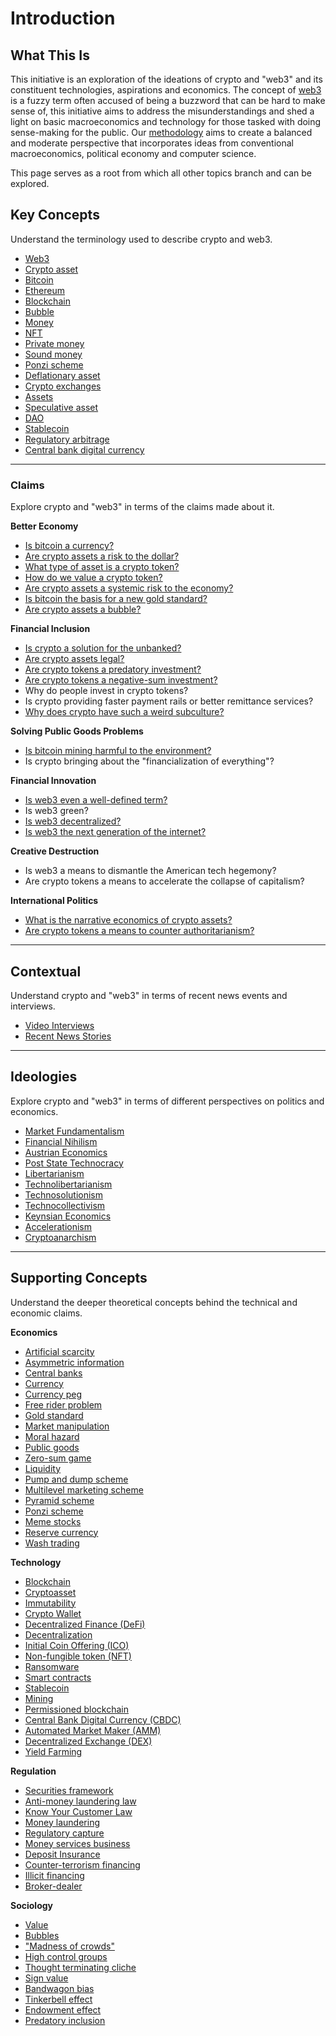 # Introduction

## What This Is

This initiative is an exploration of the ideations of crypto and "web3" and its constituent technologies, aspirations and economics. The concept of [web3](/concepts/web3.md) is a fuzzy term often accused of being a buzzword that can be hard to make sense of, this initiative aims to address the misunderstandings and shed a light on basic macroeconomics and technology for those tasked with doing sense-making for the public. Our [methodology](/guide/method.md) aims to create a balanced and moderate perspective that incorporates ideas from conventional macroeconomics, political economy and computer science.

This page serves as a root from which all other topics branch and can be explored. 

## Key Concepts

Understand the terminology used to describe crypto and web3.

* [Web3](/concepts/web3.md)
* [Crypto asset](/concepts/cryptoasset.md)
* [Bitcoin](/concepts/bitcoin.md)
* [Ethereum](/concepts/ethereum.md)
* [Blockchain](/concepts/blockchain.md)
* [Bubble](/concepts/bubble.md)
* [Money](/concepts/money.md)
* [NFT](../concepts/nft.md)
* [Private money](../concepts/private-money.md)
* [Sound money](../concepts/sound-money.md)
* [Ponzi scheme](../concepts/ponzi-scheme.md)
* [Deflationary asset](../concepts/deflationary.md)
* [Crypto exchanges](/concepts/crypto-exchange.md)
* [Assets](/concepts/assets.md)
* [Speculative asset](/concepts/speculation.md)
* [DAO](/concepts/dao.md)
* [Stablecoin](../concepts/stablecoin.md)
* [Regulatory arbitrage](../concepts/regulatory-arbitrage.md)
* [Central bank digital currency](../concepts/cbdc.md)

***

### Claims

Explore crypto and "web3" in terms of the claims made about it.

**Better Economy**

* [Is bitcoin a currency?](/claims/is-bitcoin-currency.md)
* [Are crypto assets a risk to the dollar?](../claims/threaten-dollar.md)
* [What type of asset is a crypto token?](/claims/what-type-of-asset.md)
* [How do we value a crypto token?](/claims/valuation-model.md)
* [Are crypto assets a systemic risk to the economy?](../claims/systemic-risk.md)
* [Is bitcoin the basis for a new gold standard?](../claims/digital-gold.md)
* [Are crypto assets a bubble?](../claims/is-bubble.md)

**Financial Inclusion**

* [Is crypto a solution for the unbanked?](/claims/crypto-unbanked.md)
* [Are crypto assets legal?](/claims/legality.md)
* [Are crypto tokens a predatory investment?](../claims/predatory-investments.md)
* [Are crypto tokens a negative-sum investment?](/claims/negative-sum.md)
* Why do people invest in crypto tokens?
* Is crypto providing faster payment rails or better remittance services?
* [Why does crypto have such a weird subculture?](/claims/weird-culture.md)

**Solving Public Goods Problems**

* [Is bitcoin mining harmful to the environment?](../claims/environmental-footprint.md)
* Is crypto bringing about the "financialization of everything"?

**Financial Innovation**

* [Is web3 even a well-defined term?](../claims/well-defined.md)
* Is web3 green?
* [Is web3 decentralized?](../claims/crypto-decentralized.md)
* [Is web3 the next generation of the internet?](../claims/new-internet.md)

**Creative Destruction**

* Is web3 a means to dismantle the American tech hegemony?
* Are crypto tokens a means to accelerate the collapse of capitalism?

**International Politics**

* [What is the narrative economics of crypto assets?](../claims/narrative-economics.md)
* [Are crypto tokens a means to counter authoritarianism?](../claims/authoritarianism.md)

***

## Contextual

Understand crypto and "web3" in terms of recent news events and interviews.

* [Video Interviews](/guide/interviews)
* [Recent News Stories](/notes/recent-events.md)

***

## Ideologies

Explore crypto and "web3" in terms of different perspectives on politics and economics.

* [Market Fundamentalism](../concepts/ideologies/market-fundamentalism.md)
* [Financial Nihilism](../concepts/ideologies/financial-nihilism.md)
* [Austrian Economics](../concepts/ideologies/austrian-economics.md)
* [Post State Technocracy](../concepts/ideologies/post-state-technocracy.md)
* [Libertarianism](../concepts/ideologies/libertarianism.md)
* [Technolibertarianism](../concepts/idelogies/technolibertarianism.md)
* [Technosolutionism](../concepts/ideologies/technosolutionism.md)
* [Technocollectivism](../concepts/ideologies/techno-collectivism.md)
* [Keynsian Economics](../concepts/ideologies/keynsian-economics.md)
* [Accelerationism](../concepts/ideologies/accelerationism.md)
* [Cryptoanarchism](../concepts/ideologies/cryptoanarchism.md)

***

## Supporting Concepts

Understand the deeper theoretical concepts behind the technical and economic claims.

**Economics**

* [Artificial scarcity](/concepts/artificial-scarcity.md)
* [Asymmetric information](/concepts/asymmetric-information.md)
* [Central banks](/concepts/central-banks.md)
* [Currency](/concepts/currency.md)
* [Currency peg](/concepts/currency-peg.md)
* [Free rider problem](/concepts/free-rider-problem.md)
* [Gold standard](/concepts/gold-standard.md)
* [Market manipulation](/concepts/market-manipulation.md)
* [Moral hazard](/concepts/moral-hazard.md)
* [Public goods](/concepts/public-goods-problem.md)
* [Zero-sum game](/concepts/zero-sum-game.md)
* [Liquidity](../concepts/liquidity.md)
* [Pump and dump scheme](../concepts/pump-and-dump.md)
* [Multilevel marketing scheme](../concepts/mlm.md)
* [Pyramid scheme](../concepts/pyramid-scheme.md)
* [Ponzi scheme](../concepts/ponzi-scheme.md)
* [Meme stocks](../concepts/meme-stock.md)
* [Reserve currency](../concepts/reserve-currency.md)
* [Wash trading](../concepts/wash-trading.md)

**Technology**

* [Blockchain](/concepts/blockchain.md)
* [Cryptoasset](/concepts/cryptoasset.md)
* [Immutability](../concepts/immutability.md)
* [Crypto Wallet](../concepts/wallet.md)
* [Decentralized Finance (DeFi)](/concepts/defi.md)
* [Decentralization](/concepts/decentralization.md)
* [Initial Coin Offering (ICO)](/concepts/ico.md)
* [Non-fungible token (NFT)](/concepts/nft.md)
* [Ransomware](/concepts/ransomware.md)
* [Smart contracts](/concepts/smart-contracts.md)
* [Stablecoin](/concepts/stablecoin.md)
* [Mining](/concepts/mining.md)
* [Permissioned blockchain](../concepts/permissioned-blockchain.md)
* [Central Bank Digital Currency (CBDC)](/concepts/cbdc.md)
* [Automated Market Maker (AMM)](../concepts/amm.md)
* [Decentralized Exchange (DEX)](../concepts/dex.md)
* [Yield Farming](../concepts/yield-farming.md)

**Regulation**

* [Securities framework](/concepts/security.md)
* [Anti-money laundering law](/concepts/aml.md)
* [Know Your Customer Law](/concepts/kyc.md)
* [Money laundering](../concepts/money-laundering.md)
* [Regulatory capture](../concepts/regulatory-capture.md)
* [Money services business](../concepts/money-services-business.md)
* [Deposit Insurance](../concepts/deposit-insurance.md)
* [Counter-terrorism financing](../concepts/ctf.md)
* [Illicit financing](../concepts/illicit-financing.md)
* [Broker-dealer](../concepts/broker.md)

**Sociology**

* [Value](../concepts/value.md)
* [Bubbles](../concepts/bubble.md)
* ["Madness of crowds"](../concepts/madness-crowds.md)
* [High control groups](../concepts/high-control-group.md)
* [Thought terminating cliche](../concepts/thought-terminating-cliches.md)
* [Sign value](../concepts/sign-value.md)
* [Bandwagon bias](../concepts/bandwagon-bias.md)
* [Tinkerbell effect](../concepts/tinkerbell-effect.md)
* [Endowment effect](../concepts/endowment-effect.md)
* [Predatory inclusion](../concepts/predatory-inclusion.md)
